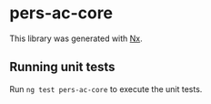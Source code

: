 # pers-ac-core

This library was generated with [Nx](https://nx.dev).

## Running unit tests

Run `ng test pers-ac-core` to execute the unit tests.
